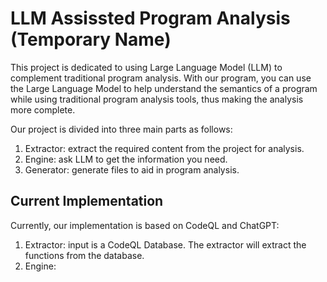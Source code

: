 # LLM Assissted Program Analysis (Temporary Name)

This project is dedicated to using Large Language Model (LLM) to complement traditional program analysis. With our program, you can use the Large Language Model to help understand the semantics of a program while using traditional program analysis tools, thus making the analysis more complete. 

Our project is divided into three main parts as follows:

1. Extractor: extract the required content from the project for analysis.
2. Engine: ask LLM to get the information you need.
3. Generator: generate files to aid in program analysis.

## Current Implementation

Currently, our implementation is based on CodeQL and ChatGPT:
1. Extractor: input is a CodeQL Database. The extractor will extract the functions from the database.
2. Engine: 

